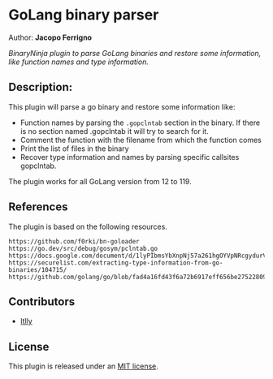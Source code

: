 # GoLang binary parser
Author: **Jacopo Ferrigno**

_BinaryNinja plugin to parse GoLang binaries and restore some information, like function names and type information._

## Description:

This plugin will parse a go binary and restore some information like:
- Function names by parsing the `.gopclntab` section in the binary. If there is no section named .gopclntab it will try to search for it.
- Comment the function with the filename from which the function comes
- Print the list of files in the binary
- Recover type information and names by parsing specific callsites gopclntab.

The plugin works for all GoLang version from 12 to 119.

## References

The plugin is based on the following resources.

	https://github.com/f0rki/bn-goloader
	https://go.dev/src/debug/gosym/pclntab.go
	https://docs.google.com/document/d/1lyPIbmsYbXnpNj57a261hgOYVpNRcgydurVQIyZOz_o/pub
	https://securelist.com/extracting-type-information-from-go-binaries/104715/
	https://github.com/golang/go/blob/fad4a16fd43f6a72b6917eff656be27522809074/src/reflect/type.go#L317


## Contributors

- [ltlly](https://github.com/ltlly)

## License

This plugin is released under an [MIT license](./license).

